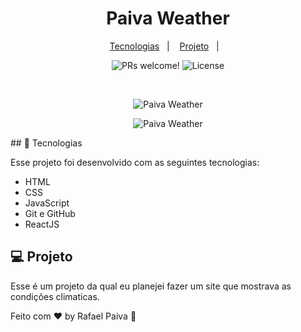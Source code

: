 
<h1 align="center">
 Paiva Weather
</h1>

<p align="center">
  <a href="#-tecnologias">Tecnologias</a>&nbsp;&nbsp;&nbsp;|&nbsp;&nbsp;&nbsp;
  <a href="#-projeto">Projeto</a>&nbsp;&nbsp;&nbsp;|&nbsp;&nbsp;&nbsp;
</p>

<p align="center">
 <img src="https://img.shields.io/static/v1?label=PRs&message=welcome&color=49AA26&labelColor=000000" alt="PRs welcome!" />

  <img alt="License" src="https://img.shields.io/static/v1?label=license&message=MIT&color=49AA26&labelColor=000000">
</p>

<br>

<p align="center">
  <img alt="Paiva Weather" src=".github/paivaWeather.png width="100%">
</p>
<p align="center">
  <img alt="Paiva Weather" src=".github/paivaWeather1.png width="100%">
</p>
## 🚀 Tecnologias

Esse projeto foi desenvolvido com as seguintes tecnologias:

- HTML
- CSS
- JavaScript
- Git e GitHub
- ReactJS

## 💻 Projeto

Esse é um projeto da qual eu planejei fazer um site que mostrava as condições climaticas.



Feito com ♥ by Rafael Paiva :wave:
